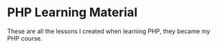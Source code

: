 # PHP Learning Material

These are all the lessons I created when learning PHP, they became my PHP course.

<!-- Watch the crash course:

- [YouTube](https://youtu.be/2bSuuzMwda8)
- [Odysee](https://odysee.com/@stevesteacher:0/C%2B%2B-Crash-Course:1?r=B9JfZ7wuBKSwBg3uShCNc3kUWcFtu2gH) -->
